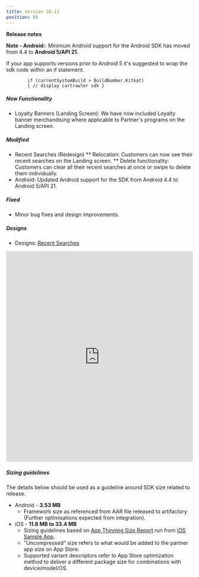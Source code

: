 ```yaml
---
title: Version 10.12
position: 68
---
```

**Release notes**

**Note - Android:**: Minimum Android support for the Android SDK has moved from 4.4 to **Android 5/API 21.**

If your app supports versions prior to Android 5 it's suggested to wrap the sdk code within an if statement.
          
            if (currentSystemBuild > BuildNumber.Kitkat)
            { // display cartrawler sdk }
           

##### New Functionality
* Loyalty Banners (Landing Screen): We have now included Loyalty banner merchandising where applicable to Partner's programs on the Landing screen.


##### Modified
* Recent Searches (Redesign)
 ** Relocation: Customers can now see their recent searches on the Landing screen.
 ** Delete functionality: Customers can clear all their recent searches at once or swipe to delete them individually.
* Android: Updated Android support for the SDK from Android 4.4 to Android 5/API 21.
 

##### Fixed
* Minor bug fixes and design improvements.

##### Designs
* Designs: <a href="https://app.abstract.com/share/bc2e93ff-63bb-4002-a513-ec6a69c53be5?collectionId=09f00ab3-f8e6-4290-8a4e-da8a4d36a262&collectionLayerId=29d89044-14dd-47f3-afc5-e989dfd057c3&present=true&preview=false&sha=37b4e79021ad10244c8b6889ba1cbd926ebd349d" target="_blank">Recent Searches</a>
<style>
.responsive-wrap iframe{ max-width: 100%;}
</style>
<div class="responsive-wrap">
  <iframe src="https://app.abstract.com/embed/bc2e93ff-63bb-4002-a513-ec6a69c53be5" frameborder="0" width="960" height="569" allowfullscreen="true" mozallowfullscreen="true" webkitallowfullscreen="true"></iframe>
</div>
 
   
##### Sizing guidelines
The details below should be used as a guideline around SDK size related to release.
* Android - **3.53 MB**
  * Framework size as referenced from AAR file released to artifactory (Further optimisations expected from integration).
* iOS - **11.8 MB to 33.4 MB**
  * Sizing guidelines based on <a href="https://github.com/cartrawler/cartrawler.github.io/blob/master/ios-report.txt" target="_blank">App Thinning Size Report</a> run from <a href="https://github.com/cartrawler/cartrawler-ios-integration" target="_blank">iOS Sample App</a>.
  * "Uncompressed" size refers to what would be added to the partner app size on App Store.
  * Supported variant descriptors refer to App Store optimization method to deliver a different package size for combinations with device/model/OS.